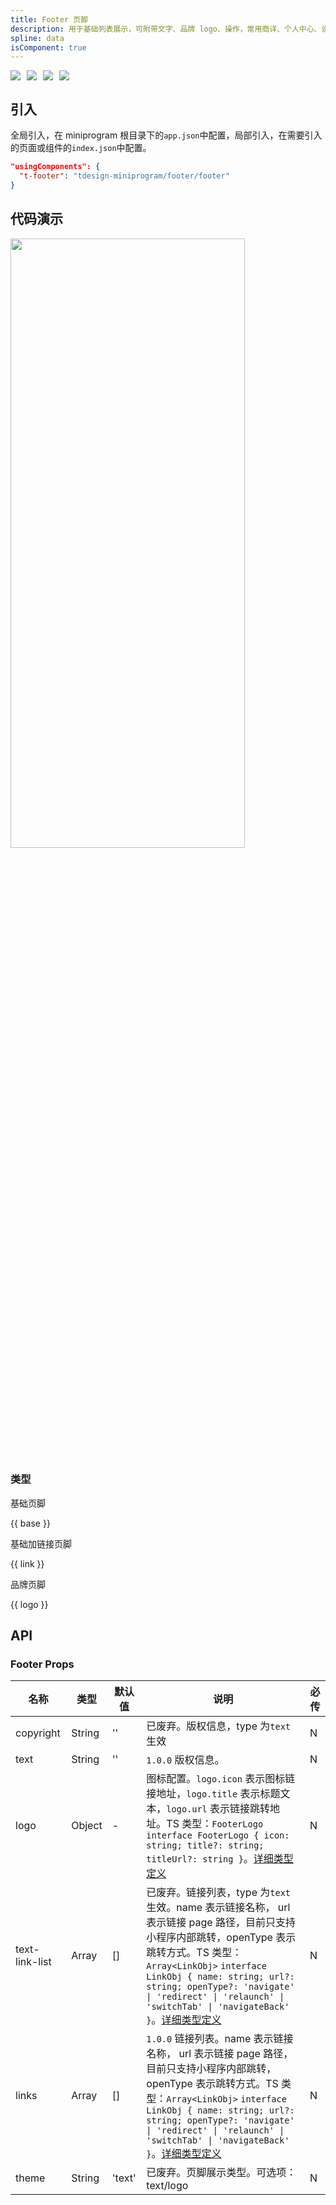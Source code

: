 ```yaml
---
title: Footer 页脚
description: 用于基础列表展示，可附带文字、品牌 logo、操作，常用商详、个人中心、设置等页面。
spline: data
isComponent: true
---
```


<span class="coverages-badge" style="margin-right: 10px"><img src="https://img.shields.io/badge/coverages%3A%20lines-100%25-blue" /></span><span class="coverages-badge" style="margin-right: 10px"><img src="https://img.shields.io/badge/coverages%3A%20functions-100%25-blue" /></span><span class="coverages-badge" style="margin-right: 10px"><img src="https://img.shields.io/badge/coverages%3A%20statements-100%25-blue" /></span><span class="coverages-badge" style="margin-right: 10px"><img src="https://img.shields.io/badge/coverages%3A%20branches-100%25-blue" /></span>
## 引入

全局引入，在 miniprogram 根目录下的`app.json`中配置，局部引入，在需要引入的页面或组件的`index.json`中配置。

```json
"usingComponents": {
  "t-footer": "tdesign-miniprogram/footer/footer"
}
```

## 代码演示


<img src="https://tdesign.gtimg.com/miniprogram/readme/footer.png" width="375px" height="50%">

### 类型

基础页脚

{{ base }}

基础加链接页脚

{{ link }}

品牌页脚

{{ logo }}

## API
### Footer Props

名称 | 类型 | 默认值 | 说明 | 必传
-- | -- | -- | -- | --
copyright | String | '' | 已废弃。版权信息，type 为`text`生效 | N
text | String | '' | `1.0.0` 版权信息。 | N
logo | Object | - | 图标配置。`logo.icon` 表示图标链接地址，`logo.title` 表示标题文本，`logo.url` 表示链接跳转地址。TS 类型：`FooterLogo` `interface FooterLogo { icon: string; title?: string; titleUrl?: string }`。[详细类型定义](https://github.com/Tencent/tdesign-miniprogram/tree/develop/src/footer/type.ts) | N
text-link-list | Array | [] | 已废弃。链接列表，type 为`text`生效。name 表示链接名称， url 表示链接 page 路径，目前只支持小程序内部跳转，openType 表示跳转方式。TS 类型：`Array<LinkObj>` `interface LinkObj { name: string; url?: string; openType?: 'navigate' \| 'redirect' \| 'relaunch' \| 'switchTab' \| 'navigateBack' }`。[详细类型定义](https://github.com/Tencent/tdesign-miniprogram/tree/develop/src/footer/type.ts) | N
links| Array | [] | `1.0.0` 链接列表。name 表示链接名称， url 表示链接 page 路径，目前只支持小程序内部跳转，openType 表示跳转方式。TS 类型：`Array<LinkObj>` `interface LinkObj { name: string; url?: string; openType?: 'navigate' \| 'redirect' \| 'relaunch' \| 'switchTab' \| 'navigateBack' }`。[详细类型定义](https://github.com/Tencent/tdesign-miniprogram/tree/develop/src/footer/type.ts) | N
theme | String | 'text' | 已废弃。页脚展示类型。可选项：text/logo | N
